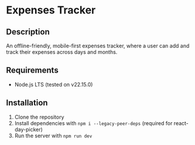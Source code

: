 # Expenses Tracker

## Description

An offline-friendly, mobile-first expenses tracker, where a user can add and track their expenses
across days and months.

## Requirements

- Node.js LTS (tested on v22.15.0)

## Installation

1. Clone the repository
2. Install dependencies with `npm i --legacy-peer-deps` (required for react-day-picker)
3. Run the server with `npm run dev`
